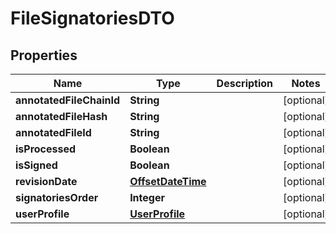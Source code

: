 
# FileSignatoriesDTO

## Properties
Name | Type | Description | Notes
------------ | ------------- | ------------- | -------------
**annotatedFileChainId** | **String** |  |  [optional]
**annotatedFileHash** | **String** |  |  [optional]
**annotatedFileId** | **String** |  |  [optional]
**isProcessed** | **Boolean** |  |  [optional]
**isSigned** | **Boolean** |  |  [optional]
**revisionDate** | [**OffsetDateTime**](OffsetDateTime.md) |  |  [optional]
**signatoriesOrder** | **Integer** |  |  [optional]
**userProfile** | [**UserProfile**](UserProfile.md) |  |  [optional]



